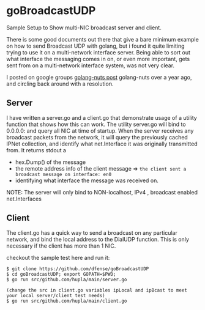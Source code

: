 # goBroadcastUDP
Sample Setup to Show multi-NIC broadcast server and client. 

There is some good documents out there that give a bare minimum example on how to send Broadcast UDP with golang, but i found it quite limiting trying to use it on a multi-network interface server. Being able to sort out what interface the messaging comes in on, or even more important, gets sent from on a multi-network interface system, was not very clear.

I posted on google groups [golang-nuts post](https://groups.google.com/forum/#!msg/golang-nuts/nbmYWwHCgPc/ZBw2uH6Bdi4J) golang-nuts over a year ago, and circling back around with a resolution.


## Server
I have written a server.go and a client.go that demonstrate usage of a utility function that shows how this can work. The utility server.go will bind to 0.0.0.0:<port> and query all NIC at time of startup. When the server receives any broadcast packets from the network, it will query the previously cached IPNet collection, and identify what net.Interface it was originally transmitted from. It returns stdout a 

+ hex.Dump() of the message
+ the remote address info of the client
message => 
`the client sent a broadcast message on interface: en0`  
+ identifying what interface the message was received on.  

NOTE: The server will only bind to NON-localhost, IPv4 , broadcast enabled net.Interfaces

## Client
The client.go has a quick way to send a broadcast on any particular network, and bind the local address to the DialUDP function. This is only necessary if the client has more than 1 NIC. 


checkout the sample test here and run it: 

```
$ git clone https://github.com/dfense/goBroadcastUDP
$ cd goBroadcastUDP; export GOPATH=$PWD;
$ go run src/github.com/hupla/main/server.go

(change the src in client.go variables ipLocal and ipBcast to meet your local server/client test needs)
$ go run src/github.com/hupla/main/client.go
```
